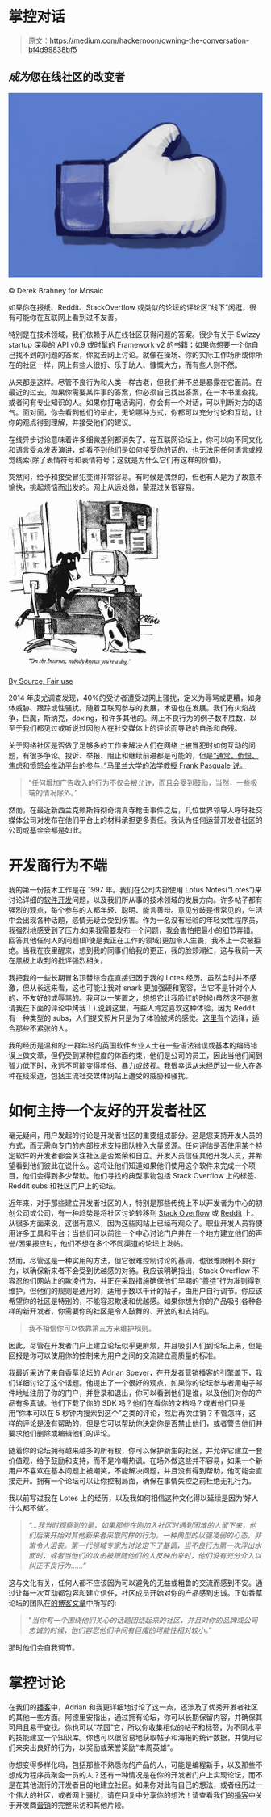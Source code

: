 # 掌控对话

> 原文：<https://medium.com/hackernoon/owning-the-conversation-bf4d99838bf5>

## *成为*您在线社区的改变者

![](img/a7690d5dcbafc6381c21df102e368d48.png)

© Derek Brahney for Mosaic

如果你在报纸、Reddit、StackOverflow 或类似的论坛的评论区“线下”闲逛，很有可能你在互联网上看到过不友善。

特别是在技术领域，我们依赖于从在线社区获得问题的答案。很少有关于 Swizzy startup 深奥的 API v0.9 或时髦的 Framework v2 的书籍；如果你想要一个你自己找不到的问题的答案，你就去网上讨论。就像在操场、你的实际工作场所或你所在的社区一样，网上有些人很好、乐于助人、慷慨大方，而有些人则不然。

从来都是这样。尽管不良行为和人类一样古老，但我们并不总是暴露在它面前。在最近的过去，如果你需要某件事的答案，你必须自己找出答案，在一本书里查找，或者问有专业知识的人。如果你打电话询问，你会有一个对话，可以判断对方的语气。面对面，你会看到他们的举止，无论哪种方式，你都可以充分讨论和互动，让你的观点得到理解，并接受他们的建议。

在线异步讨论意味着许多细微差别都消失了。在互联网论坛上，你可以向不同文化和语言受众发表演讲，却看不到他们是如何接受你的话的，也无法用任何语言或视觉线索(除了表情符号和表情符号；这就是为什么它们有这样的价值)。

突然间，给予和接受冒犯变得非常容易。有时候是偶然的，但也有人是为了故意不愉快，挑起烦恼而出发的。网上从远处做，蒙混过关很容易。

![](img/7c57831cd7ec3de9636fa7988cc8f84c.png)

[By Source, Fair use](https://en.wikipedia.org/w/index.php?curid=13627120)

2014 年皮尤调查发现，40%的受访者遭受过网上骚扰，定义为辱骂或更糟，如身体威胁、跟踪或性骚扰。随着互联网参与的发展，术语也在发展。我们有火焰战争，巨魔，斯纳克，doxing，和许多其他的。网上不良行为的例子数不胜数，以至于我们都见过或听说过因他人在社交媒体上的评论而导致的自杀和自残。

关于网络社区是否做了足够多的工作来解决人们在网络上被冒犯时如何互动的问题，有很多争论。投诉、举报、阻止和继续前进都是可能的，但是[“通常，仇恨、焦虑和愤怒会推动平台的参与，”马里兰大学的法学教授 Frank Pasquale 说。](https://www.theatlantic.com/technology/archive/2017/03/guys-its-time-for-some-troll-theory/521046/)

> “任何增加广告收入的行为不仅会被允许，而且会受到鼓励，当然，一些极端的情况除外。”

然而，在最近新西兰克赖斯特彻奇清真寺枪击事件之后，几位世界领导人呼吁社交媒体公司对发布在他们平台上的材料承担更多责任。我认为任何运营开发者社区的公司或基金会都是如此。

# 开发商行为不端

我的第一份技术工作是在 1997 年。我们在公司内部使用 Lotus Notes(“Lotes”)来讨论详细的[软件开发](https://hackernoon.com/tagged/software-development)问题，以及我们所从事的技术领域的发展方向。许多帖子都有强烈的观点，每个参与的人都年轻、聪明、能言善辩。意见分歧是很常见的，生活中会出现各种话题，感情无疑会受到伤害。作为一名没有经验的年轻女性程序员，我强烈地感受到了压力:如果我需要发布一个问题，我会害怕把最小的细节弄错。回答其他任何人的问题(即使是我正在工作的领域)更加令人生畏，我不止一次被拒绝。当我在夜里醒来，想到我的同事们给我的更正，我的脸颊潮红，这与我前一天在黑板上收到的批评强烈相关。

我把我的一些长期冒名顶替综合症直接归因于我的 Lotes 经历。虽然当时并不感激，但从长远来看，这也可能让我对 snark 更加强硬和宽容，当它不是针对个人的，不友好的或辱骂的。我可以一笑置之，想想它让我脸红的时候(虽然这不是邀请我在下面的评论中烤我！).说到这里，有些人肯定喜欢这种体验，因为 Reddit 有一种类型的 subs，人们提交照片只是为了体验被烤的感觉。[这里有](http://canyouactually.com/roast-me/)个选择，适合那些不紧张的人。

我的经历是温和的:一群年轻的英国软件专业人士在一些语法错误或基本的编码错误上做文章，但仍受到某种程度的体面约束，他们是公司的员工，因此当他们闻到智力低下时，永远不可能变得粗俗、暴力或歧视。我很幸运从未经历过一些人在各种在线渠道，包括主流社交媒体网站上遭受的威胁和骚扰。

# 如何主持一个友好的开发者社区

毫无疑问，用户发起的讨论是开发者社区的重要组成部分。这是您支持开发人员的方式，而无需向专门的内部技术支持团队投入大量资源。任何评估是否使用某个特定软件的开发者都会关注社区是否繁荣和自立。开发人员信任其他开发人员，并希望看到他们彼此在说什么。这将让他们知道如果他们使用这个软件来完成一个项目，他们会得到多少帮助。他们寻找的典型事物包括 Stack Overflow 上的标签、Reddit subs 和社区门户上的论坛。

近年来，对于那些建立开发者社区的人，特别是那些传统上不以开发者为中心的初创公司或公司，有一种趋势是将社区讨论转移到 [Stack Overflow](https://stackoverflow.com) 或 [Reddit](https://www.reddit.com) 上。从很多方面来说，这很有意义，因为这些网站上已经有观众了。职业开发人员将使用许多工具和平台；当他们可以前往一个中心讨论门户并在一个地方建立他们的声誉/因果报应时，他们不想在多个不同渠道的论坛上发帖。

然而，尽管这是一种实用的方法，但它很难控制讨论的基调，也很难限制不良行为，以确保新来者不会受到优越感的对待。我应该明确指出，Stack Overflow 不容忍他们网站上的欺凌行为，并正在采取措施确保他们早期的“[善待](https://dzone.com/articles/quotbe-nicequot-gets-a-makeover)”行为准则得到维护。但他们的规则是通用的，适用于数以千计的帖子，由用户自行调节。你应该希望你的社区是特别的，不能容忍欺凌和优越感。如果你想为你的产品吸引各种各样的新开发者，你需要你的社区是令人鼓舞的、开放的和支持的。

> 我不相信你可以依靠第三方来维护规则。

因此，尽管在开发者门户上建立论坛似乎更麻烦，并且吸引人们到论坛上来，但是回报是你可以使用你的控制来为用户之间的交流建立高质量的标准。

我最近采访了来自香草论坛的 Adrian Speyer，在开发者营销播客的引擎盖下，我们详细讨论了这个话题。他提出了一个很好的观点，如果你的论坛参与者用电子邮件地址注册了你的门户，并登录和退出，你可以看到他们是谁，以及他们对你的产品有多真诚。他们下载了你的 SDK 吗？他们在看你的文档吗？或者他们只是用“你本可以在 5 秒钟内搜索到这个”之类的评论，然后再次注销？不管怎样，这样的评论是没有帮助的，但是它可以帮助你决定你是否禁止他们，或者警告他们并要求他们删除或编辑他们的评论。

随着你的论坛拥有越来越多的所有权，你可以保护新生的社区，并允许它建立一套价值观，给予鼓励和支持，而不是冷嘲热讽。在场外做这些并不容易，如果一个新用户不喜欢在基本问题上被嘲笑，不能解决问题，并且没有得到帮助，他可能会直接走开。拥有一个论坛可以让你控制局面，确保在事情失控之前杜绝无礼行为。

我以前写过我在 Lotes 上的经历，以及我如何相信这种文化得以延续是因为‘好人什么都不做’。

> *“…我当时观察到的是，如果那些在刚加入社区时遇到困难的人留下来，他们后来开始对其他新来者采取同样的行为。一种典型的以强凌弱的心态，非常令人沮丧。第一代领域专家为讨论定下了基调，当不良行为第一次浮出水面时，或者当他们的攻击被跟随他们的人反映出来时，他们没有充分介入以纠正不良行为……”*

这与文化有关，任何人都不应该因为可以避免的无益或粗鲁的交流而感到不安。通过让每一次互动都包容和建立信任，社区成员开始对你的产品感到忠诚。正如香草论坛的团队在[的博客文章](https://blog.vanillaforums.com/community-3-smart-strategies-to-keep-your-forum-troll-free)中所写的:

> "*当你有一个围绕他们关心的话题团结起来的社区，并且对你的品牌或公司忠诚的时候，他们容忍他们中间有巨魔的可能性相对较小。*”

那时他们会自我调节。

# 掌控讨论

在我们的[播客](https://www.developermarketingpodcast.com/)中，Adrian 和我更详细地讨论了这一点，还涉及了优秀开发者社区的其他一些方面。阿德里安指出，通过拥有论坛，你可以长期保留内容，并确保其可用且易于查找。你也可以“花园”它，所以你收集相似的帖子和标签，为不同水平的技能建立一个知识库。你也可以很容易地获取帖子和海报的统计数据，并使用它们来突出良好的行为，以奖励或荣誉奖励“本周英雄”。

你想变得多样化吗，包括那些不熟悉你的产品的人，可能是编程新手，以及那些不想成为程序员聚会一员的人？还有一种情况是在你的开发者门户上实现论坛，而不是在其他流行的开发者目的地建立社区。如果你对此有自己的想法，或者经历过一个伟大的社区，或者网上骚扰，请在回复中分享你的想法！请查看我们的[播客](https://www.developermarketingpodcast.com)中关于开发商[营销](https://hackernoon.com/tagged/marketing)的完整采访和其他片段。